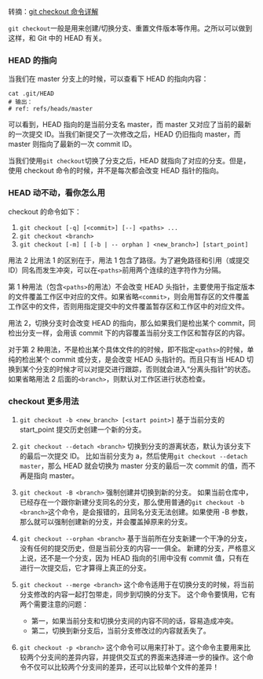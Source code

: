 转摘：[git checkout 命令详解](http://www.uml.org.cn/pzgl/2016082505.asp)

`git checkout`一般是用来创建/切换分支、重置文件版本等作用。之所以可以做到这样，和 Git 中的 HEAD 有关。

### HEAD 的指向

当我们在 master 分支上的时候，可以查看下 HEAD 的指向内容：

```shell
cat .git/HEAD
# 输出：
# ref: refs/heads/master
```

可以看到，HEAD 指向的是当前分支名 master，而 master 又对应了当前的最新的一次提交 ID。当我们新提交了一次修改之后，HEAD 仍旧指向 master，而 master 则指向了最新的一次 commit ID。

当我们使用`git checkout`切换了分支之后，HEAD 就指向了对应的分支。但是，使用 checkout 命令的时候，并不是每次都会改变 HEAD 指针的指向。

### HEAD 动不动，看你怎么用

checkout 的命令如下：

1. `git checkout [-q] [<commit>] [--] <paths> ...`
2. `git checkout <branch>`
3. `git checkout [-m] [ [-b | -- orphan ] <new_branch>] [start_point]`

用法 2 比用法 1 的区别在于，用法 1 包含了路径。为了避免路径和引用（或提交 ID）同名而发生冲突，可以在`<paths>`前用两个连续的连字符作为分隔。

第 1 种用法（包含`<paths>`的用法）不会改变 HEAD 头指针，主要使用于指定版本的文件覆盖工作区中对应的文件。如果省略`<commit>`，则会用暂存区的文件覆盖工作区中的文件，否则用指定提交中的文件覆盖暂存区和工作区中的对应文件。

用法 2，切换分支时会改变 HEAD 的指向，那么如果我们是检出某个 commit，同检出分支一样，会用该 commit 下的内容覆盖当前分支工作区和暂存区的内容。

对于第 2 种用法，不是检出某个具体文件的的时候，即不指定`<paths>`的时候，单纯的检出某个 commit 或分支，是会改变 HEAD 头指针的。而且只有当 HEAD 切换到某个分支的时候才可以对提交进行跟踪，否则就会进入“分离头指针”的状态。如果省略用法 2 后面的`<branch>`，则默认对工作区进行状态检查。

### checkout 更多用法

1. `git checkout -b <new_branch> [<start point>]`
    基于当前分支的 start_point 提交历史创建一个新的分支。
    
2. `git checkout --detach <branch>` 
    切换到分支的游离状态，默认为该分支下的最后一次提交 ID。
    比如当前分支为 a，然后使用`git checkout --detach master`，那么 HEAD 就会切换为 master 分支的最后一次 commit 的值，而不再是指向 master。

3. `git checkout -B <branch>`
    强制创建并切换到新的分支。
    如果当前仓库中，已经存在一个跟你新建分支同名的分支，那么使用普通的`git checkout -b <branch>`这个命令，是会报错的，且同名分支无法创建。如果使用 -B 参数，那么就可以强制创建新的分支，并会覆盖掉原来的分支。

4. `git checkout --orphan <branch>`
    基于当前所在分支新建一个干净的分支，没有任何的提交历史，但是当前分支的内容一一俱全。
    新建的分支，严格意义上说，还不是一个分支，因为 HEAD 指向的引用中没有 commit 值，只有在进行一次提交后，它才算得上真正的分支。

5. `git checkout --merge <branch>`
    这个命令适用于在切换分支的时候，将当前分支修改的内容一起打包带走，同步到切换的分支下。
    这个命令要慎用，它有两个需要注意的问题：
    * 第一，如果当前分支和切换分支间的内容不同的话，容易造成冲突。
    * 第二，切换到新分支后，当前分支修改过的内容就丢失了。

6. `git checkout -p <branch>`
    这个命令可以用来打补丁。这个命令主要用来比较两个分支间的差异内容，并提供交互式的界面来选择进一步的操作。这个命令不仅可以比较两个分支间的差异，还可以比较单个文件的差异！

